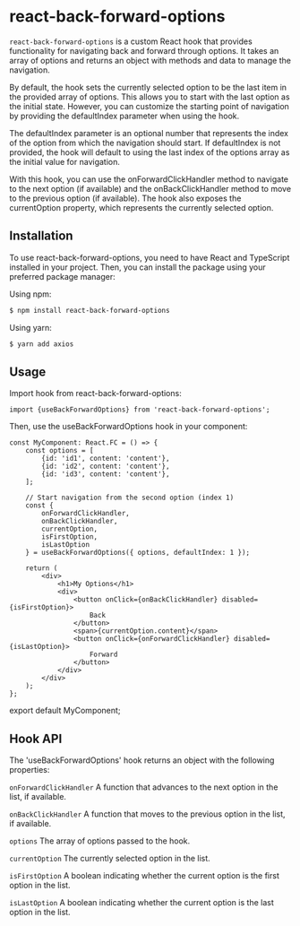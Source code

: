 # react-back-forward-options

`react-back-forward-options` is a custom React hook that provides functionality for navigating back and forward through options. It takes an array of options and returns an object with methods and data to manage the navigation.

By default, the hook sets the currently selected option to be the last item in the provided array of options. This allows you to start with the last option as the initial state. However, you can customize the starting point of navigation by providing the defaultIndex parameter when using the hook.

The defaultIndex parameter is an optional number that represents the index of the option from which the navigation should start. If defaultIndex is not provided, the hook will default to using the last index of the options array as the initial value for navigation.

With this hook, you can use the onForwardClickHandler method to navigate to the next option (if available) and the onBackClickHandler method to move to the previous option (if available). The hook also exposes the currentOption property, which represents the currently selected option.

## Installation

To use react-back-forward-options, you need to have React and TypeScript installed in your project. Then, you can install the package using your preferred package manager:

Using npm:

```bash
$ npm install react-back-forward-options
```

Using yarn:

```bash
$ yarn add axios
```

## Usage

Import hook from react-back-forward-options:

`import {useBackForwardOptions} from 'react-back-forward-options';`

Then, use the useBackForwardOptions hook in your component:

    const MyComponent: React.FC = () => {
        const options = [
            {id: 'id1', content: 'content'},
            {id: 'id2', content: 'content'},
            {id: 'id3', content: 'content'},
        ];

        // Start navigation from the second option (index 1)
        const {
            onForwardClickHandler,
            onBackClickHandler,
            currentOption,
            isFirstOption,
            isLastOption
        } = useBackForwardOptions({ options, defaultIndex: 1 });

        return (
            <div>
                <h1>My Options</h1>
                <div>
                    <button onClick={onBackClickHandler} disabled={isFirstOption}>
                        Back
                    </button>
                    <span>{currentOption.content}</span>
                    <button onClick={onForwardClickHandler} disabled={isLastOption}>
                        Forward
                    </button>
                </div>
            </div>
        );
    };

export default MyComponent;

## Hook API

The 'useBackForwardOptions' hook returns an object with the following properties:

`onForwardClickHandler`
A function that advances to the next option in the list, if available.

`onBackClickHandler`
A function that moves to the previous option in the list, if available.

`options`
The array of options passed to the hook.

`currentOption`
The currently selected option in the list.

`isFirstOption`
A boolean indicating whether the current option is the first option in the list.

`isLastOption`
A boolean indicating whether the current option is the last option in the list.
